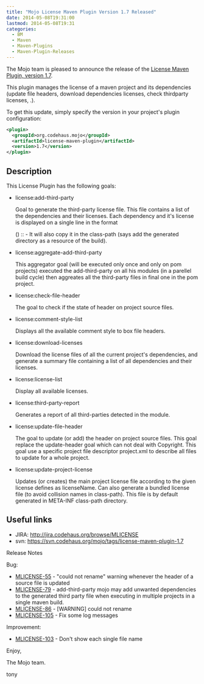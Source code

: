```yaml
---
title: "Mojo License Maven Plugin Version 1.7 Released"
date: 2014-05-08T19:31:00
lastmod: 2014-05-08T19:31
categories:
  - BM
  - Maven
  - Maven-Plugins
  - Maven-Plugin-Releases
---
```

The Mojo team is pleased to announce the release of the 
[License Maven Plugin, version 1.7](http://mojo.codehaus.org/license-maven-plugin).

This plugin manages the license of a maven project and its dependencies
(update file headers, download dependencies licenses, check thirdparty
licenses, .).

To get this update, simply specify the version in your project's plugin
configuration: 

```xml
<plugin>
  <groupId>org.codehaus.mojo</groupId>
  <artifactId>license-maven-plugin</artifactId>
  <version>1.7</version>
</plugin>
```

<!-- more -->

Description
-----------

This License Plugin has the following goals:

* license:add-third-party

  Goal to generate the third-party license file. This file contains a list of
  the dependencies and their licenses. Each dependency and it's license is
  displayed on a single line in the format
  
   (<license-name>) <project-name> <groupId>:<artifactId>:<version> -
  <project-url>
  It will also copy it in the class-path (says add the generated directory as a
  resource of the build).

* license:aggregate-add-third-party

  This aggregator goal (will be executed only once and only on pom projects)
  executed the add-third-party on all his modules (in a parellel build cycle)
  then aggreates all the third-party files in final one in the pom project.

* license:check-file-header

  The goal to check if the state of header on project source files.

* license:comment-style-list

  Displays all the available comment style to box file headers.

* license:download-licenses

  Download the license files of all the current project's dependencies, and
  generate a summary file containing a list of all dependencies and their
  licenses.

* license:license-list

  Display all available licenses.

* license:third-party-report

  Generates a report of all third-parties detected in the module.

* license:update-file-header

  The goal to update (or add) the header on project source files. This goal
  replace the update-header goal which can not deal with Copyright. This goal
  use a specific project file descriptor project.xml to describe all files to
  update for a whole project.

* license:update-project-license

  Updates (or creates) the main project license file according to the given
  license defines as licenseName. Can also generate a bundled license file (to
  avoid collision names in class-path). This file is by default generated in
  META-INF class-path directory.

Useful links
------------

* JIRA: http://jira.codehaus.org/browse/MLICENSE
* svn:  https://svn.codehaus.org/mojo/tags/license-maven-plugin-1.7


Release Notes

Bug:

 * [MLICENSE-55](https://issues.apache.org/jira/browse/MLICENSE-55)  - "could not rename" warning whenever the header of a source file is updated
 * [MLICENSE-79](https://issues.apache.org/jira/browse/MLICENSE-79)  - add-third-party mojo may add unwanted dependencies to the generated 
                             third party file when executing in multiple projects in a single maven build.
 * [MLICENSE-86](https://issues.apache.org/jira/browse/MLICENSE-86)  - \[WARNING\] could not rename
 * [MLICENSE-105](https://issues.apache.org/jira/browse/MLICENSE-105) - Fix some log messages

Improvement:

 * [MLICENSE-103](https://issues.apache.org/jira/browse/MLICENSE-103) - Don't show each single file name

Enjoy,

The Mojo team.

tony
